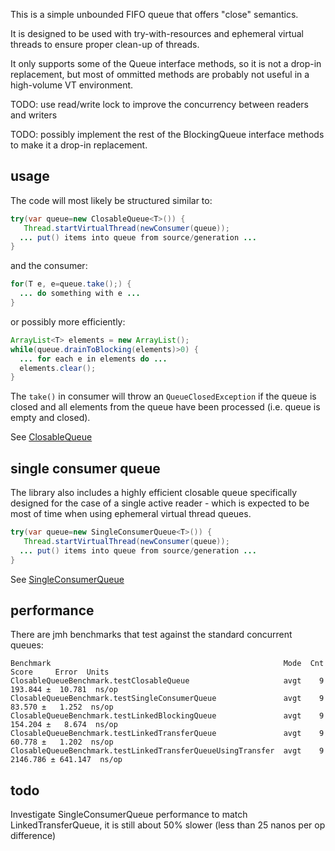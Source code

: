 This is a simple unbounded FIFO queue that offers "close" semantics.

It is designed to be used with try-with-resources and ephemeral virtual threads to ensure proper clean-up of threads.

It only supports some of the Queue interface methods, so it is not a drop-in replacement, but most of ommitted methods are probably not useful in a high-volume VT environment.

TODO: use read/write lock to improve the concurrency between readers and writers

TODO: possibly implement the rest of the BlockingQueue interface methods to make it a drop-in replacement.

## usage

The code will most likely be structured similar to:

```java
try(var queue=new ClosableQueue<T>()) {
   Thread.startVirtualThread(newConsumer(queue));
  ... put() items into queue from source/generation ...
}
```

and the consumer:

```java
for(T e, e=queue.take();) {
  ... do something with e ...
}
```

or possibly more efficiently:

```java
ArrayList<T> elements = new ArrayList();
while(queue.drainToBlocking(elements)>0) {
  ... for each e in elements do ...
  elements.clear();
}
```

The `take()` in consumer will throw an `QueueClosedException` if the queue is closed and all elements from the queue have been processed (i.e. queue is empty and closed).

See [ClosableQueue](lib/src/main/java/robaho/queue/ClosableQueue.java)

## single consumer queue

The library also includes a highly efficient closable queue specifically designed for the case of a single active reader - which is expected to be most of time when using ephemeral virtual thread queues.

```java
try(var queue=new SingleConsumerQueue<T>()) {
   Thread.startVirtualThread(newConsumer(queue));
  ... put() items into queue from source/generation ...
}
```

See [SingleConsumerQueue](lib/src/main/java/robaho/queue/SingleConsumerQueue.java)

## performance

There are jmh benchmarks that test against the standard concurrent queues:

```
Benchmark                                                    Mode  Cnt     Score     Error  Units
ClosableQueueBenchmark.testClosableQueue                     avgt    9   193.844 ±  10.781  ns/op
ClosableQueueBenchmark.testSingleConsumerQueue               avgt    9    83.570 ±   1.252  ns/op
ClosableQueueBenchmark.testLinkedBlockingQueue               avgt    9   154.204 ±   8.674  ns/op
ClosableQueueBenchmark.testLinkedTransferQueue               avgt    9    60.778 ±   1.202  ns/op
ClosableQueueBenchmark.testLinkedTransferQueueUsingTransfer  avgt    9  2146.786 ± 641.147  ns/op
```

## todo

Investigate SingleConsumerQueue performance to match LinkedTransferQueue, it is still about 50% slower (less than 25 nanos per op difference)
